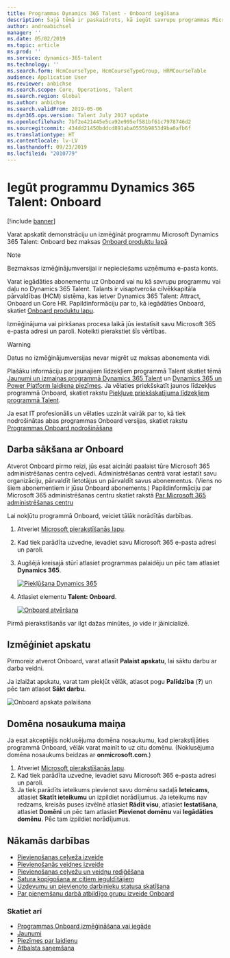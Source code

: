 ```yaml
---
title: Programmas Dynamics 365 Talent - Onboard iegūšana
description: Šajā tēmā ir paskaidrots, kā iegūt savrupu programmas Microsoft Dynamics 365 Talent - Onboard versiju vai versiju, kurā ir iekļauts Visaptverošais darbā pieņemšanas papildinājums.
author: andreabichsel
manager: ''
ms.date: 05/02/2019
ms.topic: article
ms.prod: ''
ms.service: dynamics-365-talent
ms.technology: ''
ms.search.form: HcmCourseType, HcmCourseTypeGroup, HRMCourseTable
audience: Application User
ms.reviewer: anbichse
ms.search.scope: Core, Operations, Talent
ms.search.region: Global
ms.author: anbichse
ms.search.validFrom: 2019-05-06
ms.dyn365.ops.version: Talent July 2017 update
ms.openlocfilehash: 7bf2e421445e5ca92e995ef581bf61c7978746d2
ms.sourcegitcommit: 434dd21450bddcd891aba0555b9853d9ba0afb6f
ms.translationtype: HT
ms.contentlocale: lv-LV
ms.lasthandoff: 09/23/2019
ms.locfileid: "2010779"
---
```

# <a name="get-the-dynamics-365-talent-onboard-app"></a>Iegūt programmu Dynamics 365 Talent: Onboard

[!include [banner](includes/banner.md)]

Varat apskatīt demonstrāciju un izmēģināt programmu Microsoft Dynamics 365 Talent: Onboard bez maksas [Onboard produktu lapā](https://dynamics.microsoft.com/talent/onboard/)

> [!NOTE]
> Bezmaksas izmēģinājumversijai ir nepieciešams uzņēmuma e-pasta konts.

Varat iegādāties abonementu uz Onboard vai nu kā savrupu programmu vai daļu no Dynamics 365 Talent. Talants ir visaptveroša cilvēkkapitāla pārvaldības (HCM) sistēma, kas ietver Dynamics 365 Talent: Attract, Onboard un Core HR. Papildinformāciju par to, kā iegādāties Onboard, skatiet [Onboard produktu lapu](https://dynamics.microsoft.com/talent/onboard/).

Izmēģinājuma vai pirkšanas procesa laikā jūs iestatīsit savu Microsoft 365 e-pasta adresi un paroli. Noteikti pierakstiet šīs vērtības.

> [!WARNING]
> Datus no izmēģinājumversijas nevar migrēt uz maksas abonementa vidi. <!--Reviewers: please verify.-->

Plašāku informāciju par jaunajiem līdzekļiem programmā Talent skatiet tēmā [Jaunumi un izmaiņas programmā Dynamics 365 Talent](./whats-new.md) un [Dynamics 365 un Power Platform laidiena piezīmes](https://docs.microsoft.com/business-applications-release-notes/index). Ja vēlaties priekšskatīt jaunos līdzekļus programmā Onboard, skatiet rakstu [Piekļuve priekšskatījuma līdzekļiem programmā Talent](./access-preview-feature.md).

Ja esat IT profesionālis un vēlaties uzzināt vairāk par to, kā tiek nodrošinātas abas programmas Onboard versijas, skatiet rakstu [Programmas Onboard nodrošināšana](./modular-app-tech-faq.md)

## <a name="get-started-with-onboard"></a>Darba sākšana ar Onboard

Atverot Onboard pirmo reizi, jūs esat aicināti paalaist tūre Microsoft 365 administrēšanas centra ceļvedi. Administrēšanas centrā varat iestatīt savu organizāciju, pārvaldīt lietotājus un pārvaldīt savus abonementus. (Viens no šiem abonementiem ir jūsu Onboard abonements.) Papildinformāciju par Microsoft 365 administrēšanas centru skatiet rakstā [Par Microsoft 365 administrēšanas centru](https://docs.microsoft.com/office365/admin/admin-overview/about-the-admin-center?view=o365-worldwide)

Lai nokļūtu programmā Onboard, veiciet tālāk norādītās darbības.

1. Atveriet [Microsoft pierakstīšanās lapu](https://portal.office.com/).
2. Kad tiek parādīta uzvedne, ievadiet savu Microsoft 365 e-pasta adresi un paroli.
3. Augšējā kreisajā stūrī atlasiet programmas palaidēju un pēc tam atlasiet **Dynamics 365**.

    [![Piekļūšana Dynamics 365](./media/onboard-start-dynamics365.png)](./media/onboard-start-dynamics365.png)

4. Atlasiet elementu **Talent: Onboard**.

    [![Onboard atvēršana](./media/onboard-start-onboard.png)](./media/onboard-start-onboard.png)

Pirmā pierakstīšanās var ilgt dažas minūtes, jo vide ir jāinicializē.

## <a name="try-the-walkthrough"></a>Izmēģiniet apskatu

Pirmoreiz atverot Onboard, varat atlasīt **Palaist apskatu**, lai sāktu darbu ar darba veidni.

Ja izlaižat apskatu, varat tam piekļūt vēlāk, atlasot pogu **Palīdzība** (**?**) un pēc tam atlasot **Sākt darbu**.

![[Onboard apskata palaišana](./media/onboard-start-walkthrough.png)](./media/onboard-start-walkthrough.png)

## <a name="change-the-domain-name"></a>Domēna nosaukuma maiņa

Ja esat akceptējis noklusējuma domēna nosaukumu, kad pierakstījāties programmā Onboard, vēlāk varat mainīt to uz citu domēnu. (Noklusējuma domēna nosaukums beidzas ar **onmicrosoft.com**.)

1. Atveriet [Microsoft pierakstīšanās lapu](https://portal.office.com/).
2. Kad tiek parādīta uzvedne, ievadiet savu Microsoft 365 e-pasta adresi un paroli.
3. Ja tiek parādīts ieteikums pievienot savu domēnu sadaļā **Ieteicams**, atlasiet **Skatīt ieteikumu** un izpildiet norādījumus. Ja ieteikums nav redzams, kreisās puses izvēlnē atlasiet **Rādīt visu**, atlasiet **Iestatīšana**, atlasiet **Domēni** un pēc tam atlasiet **Pievienot domēnu** vai **Iegādāties domēnu**. Pēc tam izpildiet norādījumus.

## <a name="next-steps"></a>Nākamās darbības

- [Pievienošanas ceļveža izveide](./onboard-create-guide.md)
- [Pievienošanās veidnes izveide](./onboard-create-template.md)
- [Pievienošanas ceļvežu un veidņu rediģēšana](./onboard-edit-guides-templates.md)
- [Satura kopīgošana ar citiem ieguldītājiem](./onboard-share-template.md)
- [Uzdevumu un pievienoto darbinieku statusa skatīšana](./onboard-view-status.md)
- [Par pieņemšanu darbā atbildīgo grupu izveide Onboard](./onboard-create-team.md)

### <a name="see-also"></a>Skatiet arī

- [Programmas Onboard izmēģināšana vai iegāde](https://dynamics.microsoft.com/talent/onboard/)
- [Jaunumi](./whats-new.md)
- [Piezīmes par laidienu](https://docs.microsoft.com/business-applications-release-notes/index)
- [Atbalsta saņemšana](./talent-support.md)
